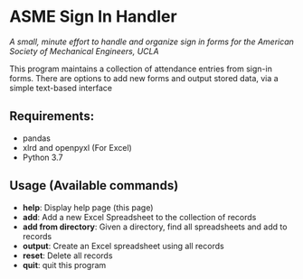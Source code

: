 # ASME Sign In Handler
*A small, minute effort to handle and organize sign in forms for the American Society of Mechanical Engineers, UCLA*

This program maintains a collection of attendance entries from sign-in forms. There are options to add new forms and output stored data, via a simple text-based interface

## Requirements:
- pandas
- xlrd and openpyxl (For Excel)
- Python 3.7

## Usage (Available commands)
- **help**: Display help page (this page)
- **add**: Add a new Excel Spreadsheet to the collection of records
- **add from directory**: Given a directory, find all spreadsheets and add to records
- **output**: Create an Excel spreadsheet using all records
- **reset**: Delete all records
- **quit**: quit this program